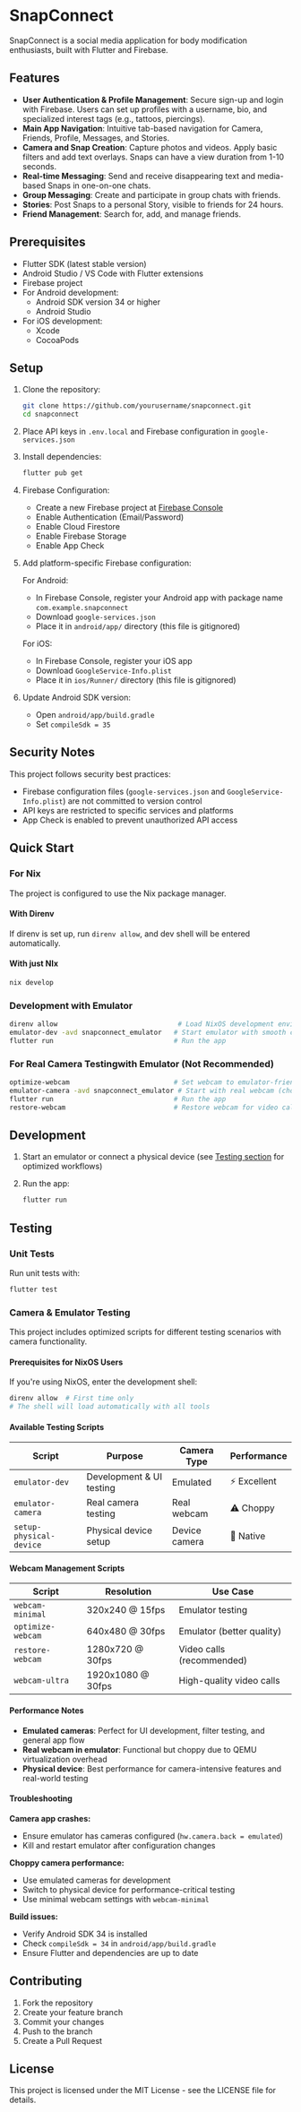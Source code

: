 # SnapConnect

SnapConnect is a social media application for body modification enthusiasts, built with Flutter and Firebase.

## Features

- **User Authentication & Profile Management**: Secure sign-up and login with Firebase. Users can set up profiles with a username, bio, and specialized interest tags (e.g., tattoos, piercings).
- **Main App Navigation**: Intuitive tab-based navigation for Camera, Friends, Profile, Messages, and Stories.
- **Camera and Snap Creation**: Capture photos and videos. Apply basic filters and add text overlays. Snaps can have a view duration from 1-10 seconds.
- **Real-time Messaging**: Send and receive disappearing text and media-based Snaps in one-on-one chats.
- **Group Messaging**: Create and participate in group chats with friends.
- **Stories**: Post Snaps to a personal Story, visible to friends for 24 hours.
- **Friend Management**: Search for, add, and manage friends.

## Prerequisites

- Flutter SDK (latest stable version)
- Android Studio / VS Code with Flutter extensions
- Firebase project
- For Android development:
  - Android SDK version 34 or higher
  - Android Studio
- For iOS development:
  - Xcode
  - CocoaPods

## Setup

1. Clone the repository:
   ```bash
   git clone https://github.com/yourusername/snapconnect.git
   cd snapconnect
   ```

2. Place API keys in `.env.local` and Firebase configuration in `google-services.json`

3. Install dependencies:
   ```bash
   flutter pub get
   ```

4. Firebase Configuration:
   - Create a new Firebase project at [Firebase Console](https://console.firebase.google.com)
   - Enable Authentication (Email/Password)
   - Enable Cloud Firestore
   - Enable Firebase Storage
   - Enable App Check

5. Add platform-specific Firebase configuration:
   
   For Android:
   - In Firebase Console, register your Android app with package name `com.example.snapconnect`
   - Download `google-services.json`
   - Place it in `android/app/` directory (this file is gitignored)

   For iOS:
   - In Firebase Console, register your iOS app
   - Download `GoogleService-Info.plist`
   - Place it in `ios/Runner/` directory (this file is gitignored)

6. Update Android SDK version:
   - Open `android/app/build.gradle`
   - Set `compileSdk = 35`

## Security Notes

This project follows security best practices:
- Firebase configuration files (`google-services.json` and `GoogleService-Info.plist`) are not committed to version control
- API keys are restricted to specific services and platforms
- App Check is enabled to prevent unauthorized API access

## Quick Start

### For Nix

The project is configured to use the Nix package manager.

#### With Direnv

If direnv is set up, run `direnv allow`, and dev shell will be entered automatically.

#### With just NIx

```bash
nix develop
```

### Development with Emulator
```bash
direnv allow                              # Load NixOS development environment
emulator-dev -avd snapconnect_emulator   # Start emulator with smooth cameras
flutter run                              # Run the app
```

### For Real Camera Testingwith Emulator (Not Recommended)
```bash
optimize-webcam                          # Set webcam to emulator-friendly settings
emulator-camera -avd snapconnect_emulator # Start with real webcam (choppy)
flutter run                              # Run the app
restore-webcam                           # Restore webcam for video calls
```

## Development

1. Start an emulator or connect a physical device (see [Testing section](#camera--emulator-testing) for optimized workflows)

2. Run the app:
   ```bash
   flutter run
   ```

## Testing

### Unit Tests
Run unit tests with:
```bash
flutter test
```

### Camera & Emulator Testing

This project includes optimized scripts for different testing scenarios with camera functionality.

#### Prerequisites for NixOS Users
If you're using NixOS, enter the development shell:
```bash
direnv allow  # First time only
# The shell will load automatically with all tools
```

#### Available Testing Scripts

| Script | Purpose | Camera Type | Performance |
|--------|---------|-------------|------------|
| `emulator-dev` | Development & UI testing | Emulated | ⚡ Excellent |
| `emulator-camera` | Real camera testing | Real webcam | ⚠️ Choppy |
| `setup-physical-device` | Physical device setup | Device camera | 🚀 Native |

#### Webcam Management Scripts

| Script | Resolution | Use Case |
|--------|------------|----------|
| `webcam-minimal` | 320x240 @ 15fps | Emulator testing |
| `optimize-webcam` | 640x480 @ 30fps | Emulator (better quality) |
| `restore-webcam` | 1280x720 @ 30fps | Video calls (recommended) |
| `webcam-ultra` | 1920x1080 @ 30fps | High-quality video calls |


#### Performance Notes

- **Emulated cameras**: Perfect for UI development, filter testing, and general app flow
- **Real webcam in emulator**: Functional but choppy due to QEMU virtualization overhead
- **Physical device**: Best performance for camera-intensive features and real-world testing

#### Troubleshooting

**Camera app crashes:**
- Ensure emulator has cameras configured (`hw.camera.back = emulated`)
- Kill and restart emulator after configuration changes

**Choppy camera performance:**
- Use emulated cameras for development
- Switch to physical device for performance-critical testing
- Use minimal webcam settings with `webcam-minimal`

**Build issues:**
- Verify Android SDK 34 is installed
- Check `compileSdk = 34` in `android/app/build.gradle`
- Ensure Flutter and dependencies are up to date

## Contributing

1. Fork the repository
2. Create your feature branch
3. Commit your changes
4. Push to the branch
5. Create a Pull Request

## License

This project is licensed under the MIT License - see the LICENSE file for details.
